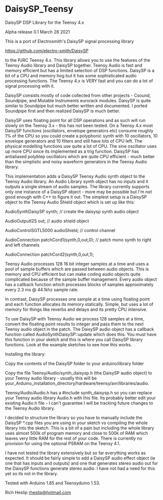 # DaisySP_Teensy

DaisySP DSP Library for the Teensy 4.x 

Alpha release 0.1 March 28 2021
 
This is a port of Electrosmith's DaisySP signal processing library

https://github.com/electro-smith/DaisySP

to the PJRC Teensy 4.x. This library allows you to use the features of the Teensy Audio library and DaisySP together. Teensy Audio is fast and memory efficient but has a limited selection of DSP functions. DaisySP is a bit of a CPU and memory hog but it has some sophisticated audio processing functions. The Teensy 4.x is VERY fast and you can do a lot of signal processing with it.
 
DaisySP consists mostly of code collected from other projects - Csound, Soundpipe, and Mutable Instruments eurorack modules. DaisySP is quite similar to Soundpipe but much better written and documented. I ported Soundpipe first and then realized DaisySP is much better.

DaisySP uses floating point for all DSP operations and as such will run slowly on the Teensy 3.x - this has not been tested. On a Teensy 4.x most DaisySP functions (oscillators, envelope generators etc) consume roughly 1% of the CPU so you could create a polyphonic synth with 10 oscillators, 10 envelope generators and 10 filters and still have lots of CPU left. The physical modelling functions use quite a lot of CPU. The sine oscillator uses up more CPU since its implemented as a trig function. DaisySP has antialiased polyblep oscillators which are quite CPU efficient - much better than the simplistic and noisy waveform generators in the Teensy Audio library.

This implementation adds a DaisySP Teensy Audio synth object to the Teensy Audio library. An Audio Library synth object has no inputs and it outputs a single stream of audio samples. The library currently supports only one instance of a DaisySP object - more may be possible but I'm not good enough with C++ to figure it out. 
The simplest setup is a DaisySP object to the Teensy Audio Shield object which is set up like this:

AudioSynthDaisySP synth;  // create the daisysp synth audio object

AudioOutputI2S out;   // audio shield object

AudioControlSGTL5000 audioShield;  // control channel

AudioConnection patchCord1(synth,0,out,0);  // patch mono synth to right and left channels

AudioConnection patchCord2(synth,0,out,1);

Teensy Audio processes 128 16 bit integer samples at a time and uses a pool of sample buffers which are passed between audio objects. This is memory and CPU efficient but can make coding audio objects quite complicated because of the sample buffer management. Every audio object has a callback function which processes blocks of samples approximately every 2.3 ms @ 44.1khz sample rate.

In contrast, DaisySP processes one sample at a time using floating point and each function allocates its memory statically. Simple, but uses a lot of memory for things like reverbs and delays and its pretty CPU intensive. 

To use DaisySP with Teensy Audio we process 128 samples at a time, convert the floating point results to integer and pass them to the next Teensy audio object in the patch. The DaisySP audio object has a callback function called AudioSynthDaisySP::update which does this. You must have this function in your sketch and this is where you call DaisySP library functions. Look at the example sketches to see how this works.

Installing the library:

Copy the contents of the DaisySP folder to your arduino/library folder

Copy the file Teensy/Audio/synth_daisysp.h (the DaisySP audio object) to your Teensy audio library - usually this will be your_Arduino_installation_directory/hardware/teensy/avr/libraries/audio. 

Teensy/Audio/Audio.h has a #include synth_daisysp.h so you can replace your Teensy audio library Audio.h with this file. Its probably better edit your existing Audio.h file - I can't guarantee I will be tracking future changes to the Teensy Audio library.


I decided to structure the library so you have to manually include the DaisySP *.cpp files you are using in your sketch vs compiling the whole library into the sketch. This is a bit of a pain but including the whole library uses almost 500k of program memory and close to 500k of RAM which leaves very little RAM for the rest of your code. There is currently no provision for using the optional PSRAM on the Teensy 4.1.

I have not tested the library extensively but so far everything works as expected. It should be fairly simple to add a DaisySP audio effect object (ie one that has inputs and outputs) and one that generates stereo audio out for the DaisySP functions generate stereo audio. I have not had a need for this yet so its not in the library.

Tested with Arduino 1.85 and Teensyduino 1.53.

Rich Heslip rheslip@hotmail.com




